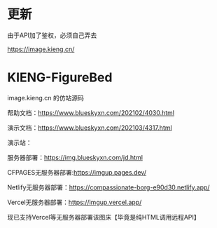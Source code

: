 # 更新
由于API加了鉴权，必须自己弄去

https://image.kieng.cn/


# KIENG-FigureBed
image.kieng.cn 的仿站源码

帮助文档：https://www.blueskyxn.com/202102/4030.html

演示文档：https://www.blueskyxn.com/202103/4317.html

演示站：

服务器部署：https://img.blueskyxn.com/jd.html

CFPAGES无服务器部署:https://imgup.pages.dev/

Netlify无服务器部署：https://compassionate-borg-e90d30.netlify.app/

Vercel无服务器部署：https://imgup.vercel.app/

现已支持Vercel等无服务器部署该图床【毕竟是纯HTML调用远程API】
